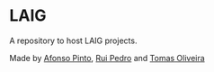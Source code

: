 # LAIG
A repository to host LAIG projects.

Made by [Afonso Pinto](https://github.com/afonsobspinto), [Rui Pedro](https://github.com/rpedro10) and [Tomas Oliveira](https://github.com/Toliveira97)
